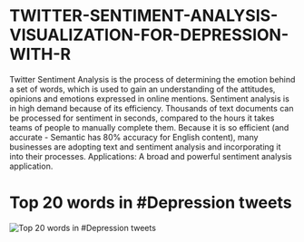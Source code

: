 # TWITTER-SENTIMENT-ANALYSIS-VISUALIZATION-FOR-DEPRESSION-WITH-R
Twitter Sentiment Analysis is the process of determining the emotion behind a set of words, which is used to gain an understanding of the attitudes, opinions and emotions expressed in online mentions.  Sentiment analysis is in high demand because of its efficiency. Thousands of text documents can be processed for sentiment in seconds, compared to the hours it takes teams of people to manually complete them.  Because it is so efficient (and accurate - Semantic has 80% accuracy for English content), many businesses are adopting text and sentiment analysis and incorporating it into their processes. Applications: A broad and powerful sentiment analysis application.

# Top 20 words in #Depression tweets
![Top 20 words in #Depression tweets](https://user-images.githubusercontent.com/67249292/124798135-3a7b5780-df7d-11eb-9c31-3e4ca26e1d4f.png)
